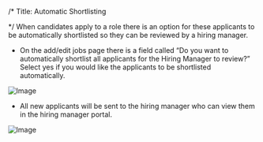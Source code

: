 /*
Title: Automatic Shortlisting

*/
When candidates apply to a role there is an option for these applicants to be automatically shortlisted so they can be reviewed by a hiring manager.  
  

- On the add/edit jobs page there is a field called “Do you want to automatically shortlist all applicants for the Hiring Manager to review?” Select yes if you would like the applicants to be shortlisted automatically.

![Image](https://s3.amazonaws.com/tw-desk/i/122167/attachment-inline/98318.20150511131945770.98318.20150511131945770aCATK)  
  

- All new applicants will be sent to the hiring manager who can view them in the hiring manager portal.

![Image](https://s3.amazonaws.com/tw-desk/i/122167/attachment-inline/98318.20150511132015815.98318.20150511132015815iZfb4)